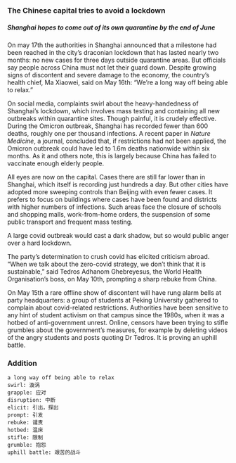 ### The Chinese capital tries to avoid  a lockdown

##### Shanghai hopes to come out of its own quarantine by the end of June

On may 17th the authorities in Shanghai announced that a milestone had been reached in the city’s draconian lockdown that has lasted nearly two months: no new cases for three days outside quarantine areas. But officials say people across China must not let their guard down. Despite growing signs of discontent and severe damage to the economy, the country’s health chief, Ma Xiaowei, said on May 16th: “We’re a long way off being able to relax.”



On social media, complaints swirl about the heavy-handedness of Shanghai’s lockdown, which involves mass testing and containing all new outbreaks within quarantine sites. Though painful, it is crudely effective. During the Omicron outbreak, Shanghai has recorded fewer than 600 deaths, roughly one per thousand infections. A recent paper in *Nature Medicine*, a journal, concluded that, if restrictions had not been applied, the Omicron outbreak could have led to 1.6m deaths nationwide within six months. As it and others note, this is largely because China has failed to vaccinate enough elderly people.



All eyes are now on the capital. Cases there are still far lower than in Shanghai, which itself is recording just hundreds a day. But other cities have adopted more sweeping controls than Beijing with even fewer cases. It prefers to focus on buildings where cases have been found and districts with higher numbers of infections. Such areas face the closure of schools and shopping malls, work-from-home orders, the suspension of some public transport and frequent mass testing.



A large covid outbreak would cast a dark shadow, but so would public anger over a hard lockdown.



The party’s determination to crush covid has elicited criticism abroad. “When we talk about the zero-covid strategy, we don’t think that it is sustainable,” said Tedros Adhanom Ghebreyesus, the World Health Organisation’s boss, on May 10th, prompting a sharp rebuke from China.



On May 15th a rare offline show of discontent will have rung alarm bells at party headquarters: a group of students at Peking University gathered to complain about covid-related restrictions. Authorities have been sensitive to any hint of student activism on that campus since the 1980s, when it was a hotbed of anti-government unrest. Online, censors have been trying to stifle grumbles about the government’s measures, for example by deleting videos of the angry students and posts quoting Dr Tedros. It is proving an uphill battle.

### Addition

```
a long way off being able to relax
swirl: 漩涡
grapple: 应对
disruption: 中断
elicit: 引出，探出
prompt: 引发
rebuke: 谴责
hotbed: 温床
stifle: 限制
grumble: 抱怨
uphill battle: 艰苦的战斗
```



